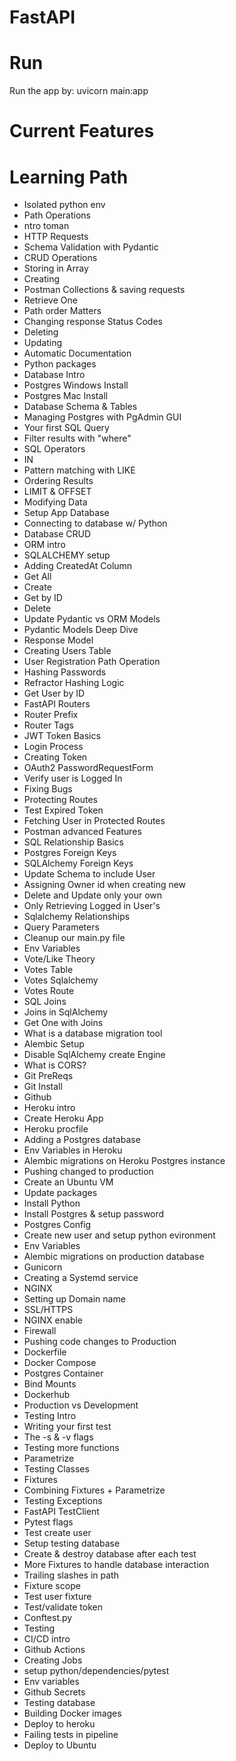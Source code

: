 # FastAPI
# Run
Run the app by: uvicorn main:app

# Current Features

# Learning Path

- Isolated python env
- Path Operations
- ntro toman
- HTTP Requests
- Schema Validation with Pydantic
- CRUD Operations
- Storing in Array
- Creating
- Postman Collections & saving requests
- Retrieve One
- Path order Matters
- Changing response Status Codes
- Deleting
- Updating
- Automatic Documentation
- Python packages
- Database Intro
- Postgres Windows Install
- Postgres Mac Install
- Database Schema & Tables
- Managing Postgres with PgAdmin GUI
- Your first SQL Query
- Filter results with "where"
- SQL Operators
- IN
- Pattern matching with LIKE
- Ordering Results
- LIMIT & OFFSET
- Modifying Data
- Setup App Database
- Connecting to database w/ Python
- Database CRUD
- ORM intro
- SQLALCHEMY setup
- Adding CreatedAt Column
- Get All
- Create
- Get by ID
- Delete
- Update
Pydantic vs ORM Models
- Pydantic Models Deep Dive
- Response Model
- Creating Users Table
- User Registration Path Operation
- Hashing Passwords
- Refractor Hashing Logic
- Get User by ID
- FastAPI Routers
- Router Prefix
- Router Tags
- JWT Token Basics
- Login Process  
- Creating Token
- OAuth2 PasswordRequestForm
- Verify user is Logged In
- Fixing Bugs
- Protecting Routes
- Test Expired Token
- Fetching User in Protected Routes
- Postman advanced Features
- SQL Relationship Basics
- Postgres Foreign Keys
- SQLAlchemy Foreign Keys
- Update Schema to include User
- Assigning Owner id when creating new
- Delete and Update only your own
- Only Retrieving Logged in User's
- Sqlalchemy Relationships
- Query Parameters
- Cleanup our main.py file
- Env Variables
- Vote/Like Theory
- Votes Table
- Votes Sqlalchemy
- Votes Route
- SQL Joins
- Joins in SqlAlchemy
- Get One with Joins
- What is a database migration tool
- Alembic Setup
- Disable SqlAlchemy create Engine
- What is CORS?
- Git PreReqs
- Git Install
- Github
- Heroku intro
- Create Heroku App
- Heroku procfile
- Adding a Postgres database
- Env Variables in Heroku
- Alembic migrations on Heroku Postgres instance
- Pushing changed to production
- Create an Ubuntu VM
- Update packages
- Install Python
- Install Postgres & setup password
- Postgres Config
- Create new user and setup python evironment
- Env Variables
- Alembic migrations on production database
- Gunicorn
- Creating a Systemd service
- NGINX
- Setting up Domain name
- SSL/HTTPS
- NGINX enable
- Firewall
- Pushing code changes to Production
- Dockerfile
- Docker Compose
- Postgres Container
- Bind Mounts
- Dockerhub
- Production vs Development
- Testing Intro
- Writing your first test
- The -s & -v flags
- Testing more functions
- Parametrize
- Testing Classes
- Fixtures
- Combining Fixtures + Parametrize
- Testing Exceptions
- FastAPI TestClient
- Pytest flags
- Test create user
- Setup testing database
- Create & destroy database after each test
- More Fixtures to handle database interaction
- Trailing slashes in path
- Fixture scope
- Test user fixture
- Test/validate token
- Conftest.py
- Testing
- CI/CD intro
- Github Actions
- Creating Jobs
- setup python/dependencies/pytest
- Env variables
- Github Secrets
- Testing database
- Building Docker images
- Deploy to heroku
- Failing tests in pipeline
- Deploy to Ubuntu
